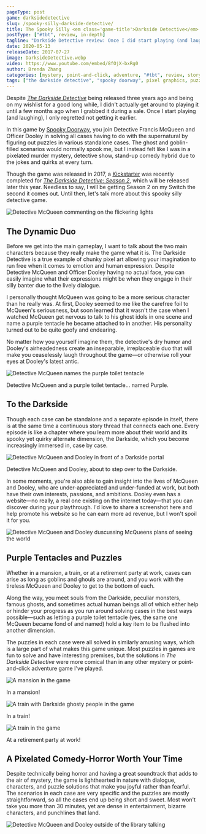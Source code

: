 ```yaml
---
pageType: post
game: darksidedetective
slug: /spooky-silly-darkside-detective/
title: The Spooky Silly <em class='game-title'>Darkside Detective</em>
postType: ["#tbt", review, in-depth]
tagline: "Darkside Detective review: Once I did start playing (and laughing), I only regretted not getting it earlier. I felt like I was in a pixelated murder mystery, detective show, stand-up comedy hybrid. Needless to say, I will be getting Season 2 on my Switch the second it comes out."
date: 2020-05-13
releaseDate: 2017-07-27
image: DarksideDetective.webp
video: https://www.youtube.com/embed/8fOjX-bxRg0
author: Brenda Zhang
categories: [mystery, point-and-click, adventure, "#tbt", review, story]
tags: ["the darkside detective", "spooky doorway", pixel graphics, puzzle, iOS]
---
```


Despite [_The Darkside Detective_](http://darksidedetective.com/) being released three years ago and being on my wishlist for a good long while, I didn't actually get around to playing it until a few months ago when I grabbed it during a sale. Once I start playing (and laughing), I only regretted not getting it earlier.

In this game by [Spooky Doorway](http://www.spookydoorway.com/), you join Detective Francis McQueen and Officer Dooley in solving all cases having to do with the supernatural by figuring out puzzles in various standalone cases. The ghost and goblin-filled scenarios would normally spook me, but I instead felt like I was in a pixelated murder mystery, detective show, stand-up comedy hybrid due to the jokes and quirks at every turn.

Though the game was released in 2017, a [Kickstarter](https://www.kickstarter.com/projects/spookydoorway/the-darkside-detective-season-2) was recently completed for [_The Darkside Detective: Season 2_](https://store.steampowered.com/app/795420/The_Darkside_Detective__Season_2/), which will be released later this year. Needless to say, I will be getting Season 2 on my Switch the second it comes out. Until then, let's talk more about this spooky silly detective game.

![Detective McQueen commenting on the flickering lights][image0]

## The Dynamic Duo

Before we get into the main gameplay, I want to talk about the two main characters because they really make the game what it is. The Darkside Detective is a true example of chunky pixel art allowing your imagination to run free when it comes to emotion and human expression. Despite Detective McQueen and Officer Dooley having no actual face, you can easily imagine what their expressions might be when they engage in their silly banter due to the lively dialogue.

I personally thought McQueen was going to be a more serious character than he really was. At first, Dooley seemed to me like the carefree foil to McQueen's seriousness, but soon learned that it wasn't the case when I watched McQueen get nervous to talk to his ghost idols in one scene and name a purple tentacle he became attached to in another. His personality turned out to be quite goofy and endearing.

No matter how you yourself imagine them, the detective's dry humor and Dooley's airheadedness create an inseparable, irreplaceable duo that will make you ceaselessly laugh throughout the game—or otherwise roll your eyes at Dooley's latest antic.

![Detective McQueen names the purple toilet tentacle][image1]

<figcaption>Detective McQueen and a purple toilet tentacle... named Purple.</figcaption>

## To the Darkside

Though each case can be standalone and a separate episode in itself, there is at the same time a continuous story thread that connects each one. Every episode is like a chapter where you learn more about their world and its spooky yet quirky alternate dimension, the Darkside, which you become increasingly immersed in, case by case.

![Detective McQueen and Dooley in front of a Darkside portal][image2]

<figcaption>Detective McQueen and Dooley, about to step over to the Darkside.</figcaption>

In some moments, you're also able to gain insight into the lives of McQueen and Dooley, who are under-appreciated and under-funded at work, but both have their own interests, passions, and ambitions. Dooley even has a website—no really, a real one existing on the internet today—that you can discover during your playthrough. I'd love to share a screenshot here and help promote his website so he can earn more ad revenue, but I won't spoil it for you.

![Detective McQueen and Dooley duscussing McQueens plans of seeing the world][image3]

## Purple Tentacles and Puzzles

Whether in a mansion, a train, or at a retirement party at work, cases can arise as long as goblins and ghouls are around, and you work with the tireless McQueen and Dooley to get to the bottom of each.

Along the way, you meet souls from the Darkside, peculiar monsters, famous ghosts, and sometimes actual human beings all of which either help or hinder your progress as you run around solving cases in the best ways possible—such as letting a purple toilet tentacle (yes, the same one McQueen became fond of and named) hold a key item to be flushed into another dimension.

The puzzles in each case were all solved in similarly amusing ways, which is a large part of what makes this game unique. Most puzzles in games are fun to solve and have interesting premises, but the solutions in _The Darkside Detective_ were more comical than in any other mystery or point-and-click adventure game I've played.

![A mansion in the game][image4]

<figcaption>In a mansion!</figcaption>

![A train with Darkside ghosty people in the game][image5]

<figcaption>In a train!</figcaption>

![A train in the game][image6]

<figcaption>At a retirement party at work!</figcaption>

## A Pixelated Comedy-Horror Worth Your Time

Despite technically being horror and having a great soundtrack that adds to the air of mystery, the game is lighthearted in nature with dialogue, characters, and puzzle solutions that make you joyful rather than fearful. The scenarios in each case are very specific and the puzzles are mostly straightforward, so all the cases end up being short and sweet. Most won't take you more than 30 minutes, yet are dense in entertainment, bizarre characters, and punchlines that land.

![Detective McQueen and Dooley outside of the library talking][image7]

[image0]: ../../../images/post/darksidedetective/DarksideDetective0.webp
[image1]: ../../../images/post/darksidedetective/DarksideDetective1.webp
[image2]: ../../../images/post/darksidedetective/DarksideDetective2.webp
[image3]: ../../../images/post/darksidedetective/DarksideDetective3.webp
[image4]: ../../../images/post/darksidedetective/DarksideDetective4.webp
[image5]: ../../../images/post/darksidedetective/DarksideDetective5.webp
[image6]: ../../../images/post/darksidedetective/DarksideDetective6.webp
[image7]: ../../../images/post/darksidedetective/DarksideDetective7.webp
